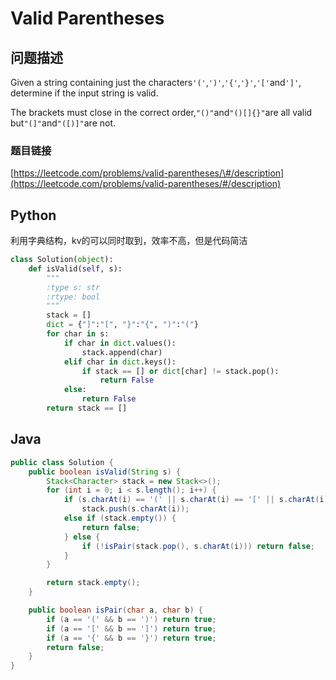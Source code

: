 # Valid Parentheses

## 问题描述

Given a string containing just the characters`'('`,`')'`,`'{'`,`'}'`,`'['`and`']'`, determine if the input string is valid.

The brackets must close in the correct order,`"()"`and`"()[]{}"`are all valid but`"(]"`and`"([)]"`are not.

### 题目链接

[https://leetcode.com/problems/valid-parentheses/\#/description](https://leetcode.com/problems/valid-parentheses/#/description)

## Python

利用字典结构，kv的可以同时取到，效率不高，但是代码简洁

```python
class Solution(object):
    def isValid(self, s):
        """
        :type s: str
        :rtype: bool
        """
        stack = []
        dict = {"]":"[", "}":"{", ")":"("}
        for char in s:
            if char in dict.values():
                stack.append(char)
            elif char in dict.keys():
                if stack == [] or dict[char] != stack.pop():
                    return False
            else:
                return False
        return stack == []
```

## Java

```java
public class Solution {
    public boolean isValid(String s) {
        Stack<Character> stack = new Stack<>();
        for (int i = 0; i < s.length(); i++) {
            if (s.charAt(i) == '(' || s.charAt(i) == '[' || s.charAt(i) == '{')
                stack.push(s.charAt(i));
            else if (stack.empty()) {
                return false;
            } else {
                if (!isPair(stack.pop(), s.charAt(i))) return false;
            }
        }

        return stack.empty();
    }

    public boolean isPair(char a, char b) {
        if (a == '(' && b == ')') return true;
        if (a == '[' && b == ']') return true;
        if (a == '{' && b == '}') return true;
        return false;
    }
}
```

